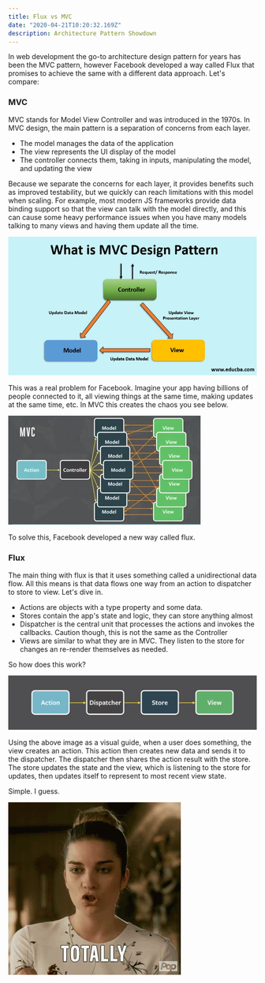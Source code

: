 ```yaml
---
title: Flux vs MVC
date: "2020-04-21T10:20:32.169Z"
description: Architecture Pattern Showdown
---
```


In web development the go-to architecture design pattern for years has been the MVC pattern, however Facebook developed a way called Flux that promises to achieve the same with a different data approach. Let's compare:

### MVC

MVC stands for Model View Controller and was introduced in the 1970s. In MVC design, the main pattern is a separation of concerns from each layer.

- The model manages the data of the application
- The view represents the UI display of the model
- The controller connects them, taking in inputs, manipulating the model, and updating the view

Because we separate the concerns for each layer, it provides benefits such as improved testability, but we quickly can reach limitations with this model when scaling. For example, most modern JS frameworks provide data binding support so that the view can talk with the model directly, and this can cause some heavy performance issues when you have many models talking to many views and having them update all the time.

![mvc](./mvc.jpg)

This was a real problem for Facebook. Imagine your app having billions of people connected to it, all viewing things at the same time, making updates at the same time, etc. In MVC this creates the chaos you see below.

![mvc-chaos](./mvc-chaos.png)

To solve this, Facebook developed a new way called flux.

### Flux

The main thing with flux is that it uses something called a unidirectional data flow. All this means is that data flows one way from an action to dispatcher to store to view. Let's dive in.

- Actions are objects with a type property and some data.
- Stores contain the app's state and logic, they can store anything almost
- Dispatcher is the central unit that processes the actions and invokes the callbacks. Caution though, this is not the same as the Controller
- Views are similar to what they are in MVC. They listen to the store for changes an re-render themselves as needed.

So how does this work?

![flux](./flux.png)

Using the above image as a visual guide, when a user does something, the view creates an action. This action then creates new data and sends it to the dispatcher. The dispatcher then shares the action result with the store. The store updates the state and the view, which is listening to the store for updates, then updates itself to represent to most recent view state.

Simple. I guess.

![totally](./totes.gif)
